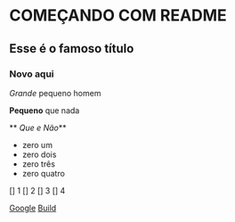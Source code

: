 # COMEÇANDO COM README

## Esse é o famoso título

### Novo aqui

_Grande_ pequeno homem

__Pequeno__ que nada

** _Que e Não_** 

- zero um
- zero dois
- zero três 
- zero quatro

[] 1
[] 2
[] 3
[] 4

[Google](http://google.com)
[Build](/build/classes)
